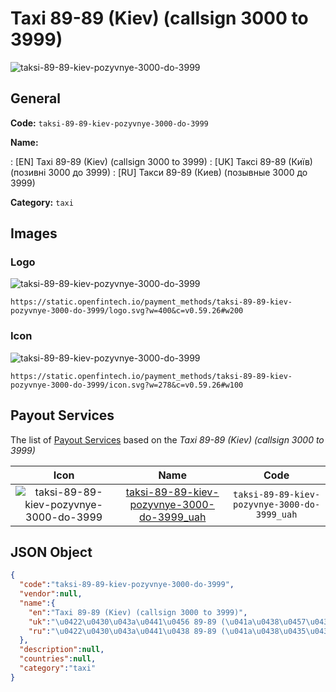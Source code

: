 
# Taxi 89-89 (Kiev) (callsign 3000 to 3999) 
![taksi-89-89-kiev-pozyvnye-3000-do-3999](https://static.openfintech.io/payment_methods/taksi-89-89-kiev-pozyvnye-3000-do-3999/logo.svg?w=400&c=v0.59.26#w200)  

## General 
**Code:** `taksi-89-89-kiev-pozyvnye-3000-do-3999` 
 
**Name:** 
 
:	[EN] Taxi 89-89 (Kiev) (callsign 3000 to 3999) 
:	[UK] Таксі 89-89 (Київ) (позивні 3000 до 3999) 
:	[RU] Такси 89-89 (Киев) (позывные 3000 до 3999) 
 
**Category:** `taxi` 
 

## Images 

### Logo 
![taksi-89-89-kiev-pozyvnye-3000-do-3999](https://static.openfintech.io/payment_methods/taksi-89-89-kiev-pozyvnye-3000-do-3999/logo.svg?w=400&c=v0.59.26#w200)  

```
https://static.openfintech.io/payment_methods/taksi-89-89-kiev-pozyvnye-3000-do-3999/logo.svg?w=400&c=v0.59.26#w200
```  

### Icon 
![taksi-89-89-kiev-pozyvnye-3000-do-3999](https://static.openfintech.io/payment_methods/taksi-89-89-kiev-pozyvnye-3000-do-3999/icon.svg?w=278&c=v0.59.26#w100)  

```
https://static.openfintech.io/payment_methods/taksi-89-89-kiev-pozyvnye-3000-do-3999/icon.svg?w=278&c=v0.59.26#w100
```  

## Payout Services 
 
The list of [Payout Services](/payout-services/) based on the _Taxi 89-89 (Kiev) (callsign 3000 to 3999)_ 

|Icon|Name|Code| 
|:---:|:---:|:---:| 
|![taksi-89-89-kiev-pozyvnye-3000-do-3999](https://static.openfintech.io/payout_methods/taksi-89-89-kiev-pozyvnye-3000-do-3999/icon.svg?w=278&c=v0.59.26#w40) |[taksi-89-89-kiev-pozyvnye-3000-do-3999_uah](/payout-services/taksi-89-89-kiev-pozyvnye-3000-do-3999_uah/)|`taksi-89-89-kiev-pozyvnye-3000-do-3999_uah`| 
 

## JSON Object 

```json
{
  "code":"taksi-89-89-kiev-pozyvnye-3000-do-3999",
  "vendor":null,
  "name":{
    "en":"Taxi 89-89 (Kiev) (callsign 3000 to 3999)",
    "uk":"\u0422\u0430\u043a\u0441\u0456 89-89 (\u041a\u0438\u0457\u0432) (\u043f\u043e\u0437\u0438\u0432\u043d\u0456 3000 \u0434\u043e 3999)",
    "ru":"\u0422\u0430\u043a\u0441\u0438 89-89 (\u041a\u0438\u0435\u0432) (\u043f\u043e\u0437\u044b\u0432\u043d\u044b\u0435 3000 \u0434\u043e 3999)"
  },
  "description":null,
  "countries":null,
  "category":"taxi"
}
```  
